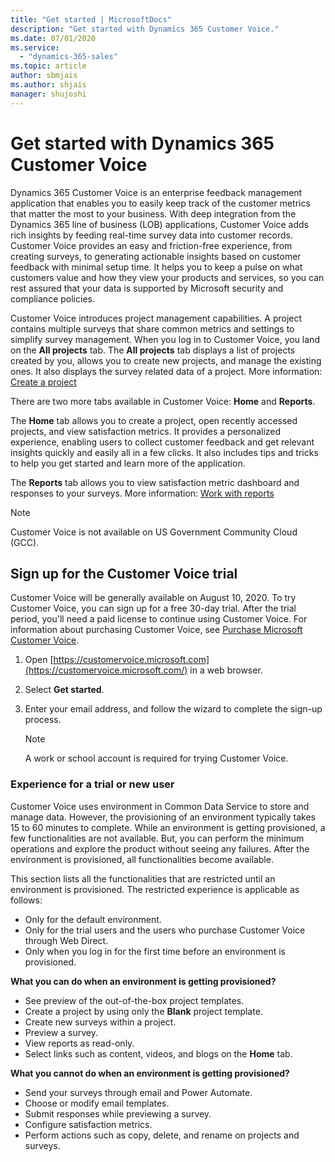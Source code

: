 ```yaml
---
title: "Get started | MicrosoftDocs"
description: "Get started with Dynamics 365 Customer Voice."
ms.date: 07/01/2020
ms.service:
  - "dynamics-365-sales"
ms.topic: article
author: sbmjais
ms.author: shjais
manager: shujoshi
---
```


# Get started with Dynamics 365 Customer Voice

Dynamics 365 Customer Voice is an enterprise feedback management application that enables you to easily keep track of the customer metrics that matter the most to your business. With deep integration from the Dynamics 365 line of business (LOB) applications, Customer Voice adds rich insights by feeding real-time survey data into customer records. Customer Voice provides an easy and friction-free experience, from creating surveys, to generating actionable insights based on customer feedback with minimal setup time. It helps you to keep a pulse on what customers value and how they view your products and services, so you can rest assured that your data is supported by Microsoft security and compliance policies.

Customer Voice introduces project management capabilities. A project contains multiple surveys that share common metrics and settings to simplify survey management. When you log in to Customer Voice, you land on the **All projects** tab. The **All projects** tab displays a list of projects created by you, allows you to create new projects, and manage the existing ones. It also displays the survey related data of a project. More information: [Create a project](create-project.md)

There are two more tabs available in Customer Voice: **Home** and **Reports**.

The **Home** tab allows you to create a project, open recently accessed projects, and view satisfaction metrics. It provides a personalized experience, enabling users to collect customer feedback and  get relevant insights quickly and easily all in a few clicks. It also includes tips and tricks to help you get started and learn more of the application.

The **Reports** tab allows you to view satisfaction metric dashboard and responses to your surveys. More information: [Work with reports](about-reports.md)

> [!NOTE]
> Customer Voice is not available on US Government Community Cloud (GCC).

## Sign up for the Customer Voice trial

Customer Voice will be generally available on August 10, 2020. To try Customer Voice, you can sign up for a free 30-day trial. After the trial period, you'll need a paid license to continue using Customer Voice. For information about purchasing Customer Voice, see [Purchase Microsoft Customer Voice](purchase.md).

1. Open [https://customervoice.microsoft.com](https://customervoice.microsoft.com/) in a web browser.

2. Select **Get started**.

3. Enter your email address, and follow the wizard to complete the sign-up process.

   > [!NOTE]
   > A work or school account is required for trying Customer Voice.


### Experience for a trial or new user

Customer Voice uses environment in Common Data Service to store and manage data. However, the provisioning of an environment typically takes 15 to 60 minutes to complete. While an environment is getting provisioned, a few functionalities are not available. But, you can perform the minimum operations and explore the product without seeing any failures. After the environment is provisioned, all functionalities become available.

This section lists all the functionalities that are restricted until an environment is provisioned. The restricted experience is applicable as follows:

- Only for the default environment.
- Only for the trial users and the users who purchase Customer Voice through Web Direct.
- Only when you log in for the first time before an environment is provisioned.

**What you can do when an environment is getting provisioned?**

- See preview of the out-of-the-box project templates.
- Create a project by using only the **Blank** project template.
- Create new surveys within a project.
- Preview a survey.
- View reports as read-only.
- Select links such as content, videos, and blogs on the **Home** tab.

**What you cannot do when an environment is getting provisioned?**

- Send your surveys through email and Power Automate.
- Choose or modify email templates.
- Submit responses while previewing a survey.
- Configure satisfaction metrics.
- Perform actions such as copy, delete, and rename on projects and surveys.


